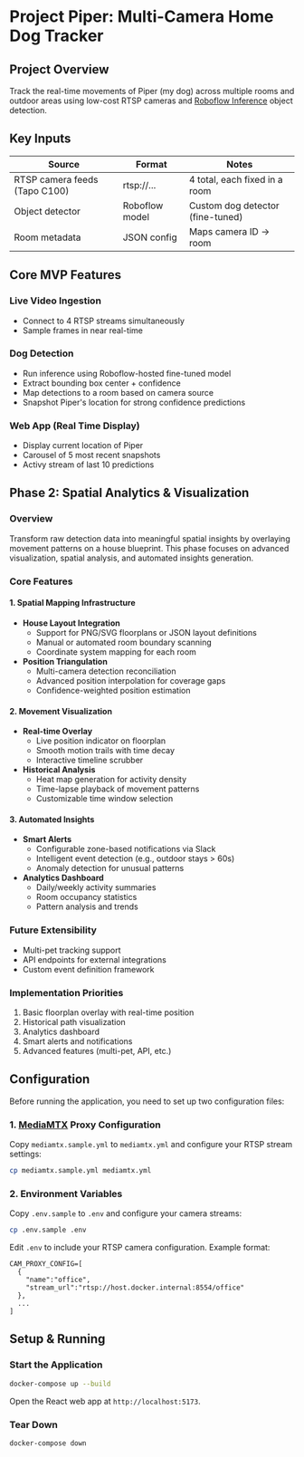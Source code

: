 # Project Piper: Multi-Camera Home Dog Tracker

## Project Overview

Track the real-time movements of Piper (my dog) across multiple rooms and outdoor areas using low-cost RTSP cameras and [Roboflow Inference](https://inference.roboflow.com/) object detection.

## Key Inputs

| Source | Format | Notes |
|--------|--------|-------|
| RTSP camera feeds (Tapo C100) | rtsp://... | 4 total, each fixed in a room |
| Object detector | Roboflow model | Custom dog detector (fine-tuned) |
| Room metadata | JSON config | Maps camera ID → room |

## Core MVP Features

### Live Video Ingestion
- Connect to 4 RTSP streams simultaneously
- Sample frames in near real-time

### Dog Detection
- Run inference using Roboflow-hosted fine-tuned model
- Extract bounding box center + confidence
- Map detections to a room based on camera source
- Snapshot Piper's location for strong confidence predictions

### Web App (Real Time Display)
- Display current location of Piper
- Carousel of 5 most recent snapshots
- Activy stream of last 10 predictions

## Phase 2: Spatial Analytics & Visualization

### Overview
Transform raw detection data into meaningful spatial insights by overlaying movement patterns on a house blueprint. This phase focuses on advanced visualization, spatial analysis, and automated insights generation.

### Core Features

#### 1. Spatial Mapping Infrastructure
- **House Layout Integration**
  - Support for PNG/SVG floorplans or JSON layout definitions
  - Manual or automated room boundary scanning
  - Coordinate system mapping for each room
- **Position Triangulation**
  - Multi-camera detection reconciliation
  - Advanced position interpolation for coverage gaps
  - Confidence-weighted position estimation

#### 2. Movement Visualization
- **Real-time Overlay**
  - Live position indicator on floorplan
  - Smooth motion trails with time decay
  - Interactive timeline scrubber
- **Historical Analysis**
  - Heat map generation for activity density
  - Time-lapse playback of movement patterns
  - Customizable time window selection

#### 3. Automated Insights
- **Smart Alerts**
  - Configurable zone-based notifications via Slack
  - Intelligent event detection (e.g., outdoor stays > 60s)
  - Anomaly detection for unusual patterns
- **Analytics Dashboard**
  - Daily/weekly activity summaries
  - Room occupancy statistics
  - Pattern analysis and trends

### Future Extensibility
- Multi-pet tracking support
- API endpoints for external integrations
- Custom event definition framework

### Implementation Priorities
1. Basic floorplan overlay with real-time position
2. Historical path visualization
3. Analytics dashboard
4. Smart alerts and notifications
5. Advanced features (multi-pet, API, etc.)

## Configuration

Before running the application, you need to set up two configuration files:

### 1. [MediaMTX](https://github.com/bluenviron/mediamtx) Proxy Configuration
Copy `mediamtx.sample.yml` to `mediamtx.yml` and configure your RTSP stream settings:
```bash
cp mediamtx.sample.yml mediamtx.yml
```

### 2. Environment Variables
Copy `.env.sample` to `.env` and configure your camera streams:
```bash
cp .env.sample .env
```
Edit `.env` to include your RTSP camera configuration. Example format:
```
CAM_PROXY_CONFIG=[
  {
    "name":"office",
    "stream_url":"rtsp://host.docker.internal:8554/office"
  },
  ...
]
```

## Setup & Running

### Start the Application
```bash
docker-compose up --build
```
Open the React web app at `http://localhost:5173`.

### Tear Down
```bash
docker-compose down
```